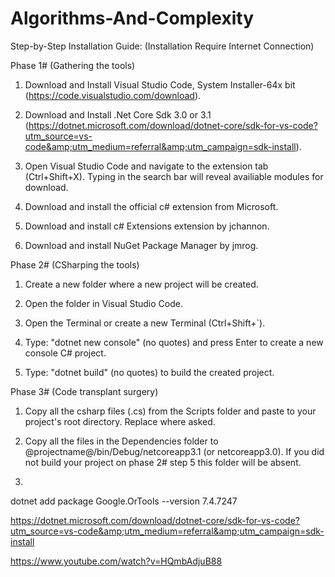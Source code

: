 # Algorithms-And-Complexity

Step-by-Step Installation Guide:
(Installation Require Internet Connection)

Phase 1# (Gathering the tools)

1. Download and Install Visual Studio Code, System Installer-64x bit (https://code.visualstudio.com/download).

2. Download and Install .Net Core Sdk 3.0 or 3.1 (https://dotnet.microsoft.com/download/dotnet-core/sdk-for-vs-code?utm_source=vs-code&amp;utm_medium=referral&amp;utm_campaign=sdk-install).

3. Open Visual Studio Code and navigate to the extension tab (Ctrl+Shift+X). Typing in the search bar will reveal availiable modules for download.

4. Download and install the official c# extension from Microsoft.

5. Download and install c# Extensions extension by jchannon.

6. Download and install NuGet Package Manager by jmrog.

Phase 2# (CSharping the tools)

1. Create a new folder where a new project will be created.

2. Open the folder in Visual Studio Code.

3. Open the Terminal or create a new Terminal (Ctrl+Shift+`).

4. Type: "dotnet new console" (no quotes) and press Enter to create a new console C# project.

5. Type: "dotnet build" (no quotes) to build the created project.

Phase 3# (Code transplant surgery)

1. Copy all the csharp files (.cs) from the Scripts folder and paste to your project's root directory. Replace where asked.

2. Copy all the files in the Dependencies folder to @projectname@/bin/Debug/netcoreapp3.1 (or netcoreapp3.0). If you did not build your project on phase 2# step 5 this folder will be absent.

3.

dotnet add package Google.OrTools --version 7.4.7247

https://dotnet.microsoft.com/download/dotnet-core/sdk-for-vs-code?utm_source=vs-code&amp;utm_medium=referral&amp;utm_campaign=sdk-install

https://www.youtube.com/watch?v=HQmbAdjuB88
